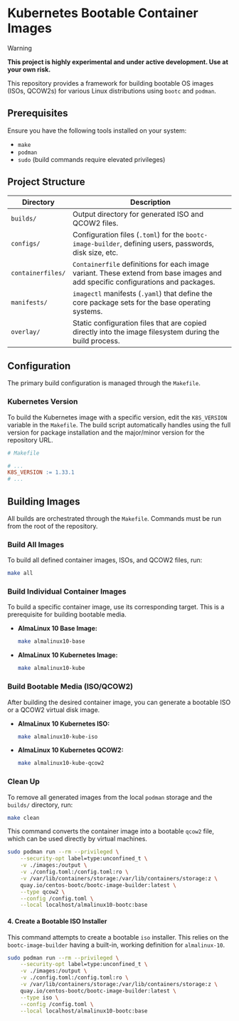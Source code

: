 # Kubernetes Bootable Container Images

> [!WARNING]
> **This project is highly experimental and under active development. Use at your own risk.**

This repository provides a framework for building bootable OS images (ISOs, QCOW2s) for various Linux distributions using `bootc` and `podman`.

## Prerequisites

Ensure you have the following tools installed on your system:
- `make`
- `podman`
- `sudo` (build commands require elevated privileges)

## Project Structure

| Directory | Description |
|---|---|
| `builds/` | Output directory for generated ISO and QCOW2 files. |
| `configs/` | Configuration files (`.toml`) for the `bootc-image-builder`, defining users, passwords, disk size, etc. |
| `containerfiles/` | `Containerfile` definitions for each image variant. These extend from base images and add specific configurations and packages. |
| `manifests/` | `imagectl` manifests (`.yaml`) that define the core package sets for the base operating systems. |
| `overlay/` | Static configuration files that are copied directly into the image filesystem during the build process. |

## Configuration

The primary build configuration is managed through the `Makefile`.

### Kubernetes Version

To build the Kubernetes image with a specific version, edit the `K8S_VERSION` variable in the `Makefile`. The build script automatically handles using the full version for package installation and the major/minor version for the repository URL.

```makefile
# Makefile

# ...
K8S_VERSION := 1.33.1
# ...
```

## Building Images

All builds are orchestrated through the `Makefile`. Commands must be run from the root of the repository.

### Build All Images

To build all defined container images, ISOs, and QCOW2 files, run:

```bash
make all
```

### Build Individual Container Images

To build a specific container image, use its corresponding target. This is a prerequisite for building bootable media.

- **AlmaLinux 10 Base Image:**
  ```bash
  make almalinux10-base
  ```

- **AlmaLinux 10 Kubernetes Image:**
  ```bash
  make almalinux10-kube
  ```

### Build Bootable Media (ISO/QCOW2)

After building the desired container image, you can generate a bootable ISO or a QCOW2 virtual disk image.

- **AlmaLinux 10 Kubernetes ISO:**
  ```bash
  make almalinux10-kube-iso
  ```

- **AlmaLinux 10 Kubernetes QCOW2:**
  ```bash
  make almalinux10-kube-qcow2
  ```

### Clean Up

To remove all generated images from the local `podman` storage and the `builds/` directory, run:

```bash
make clean
```

This command converts the container image into a bootable `qcow2` file, which can be used directly by virtual machines.

```bash
sudo podman run --rm --privileged \
    --security-opt label=type:unconfined_t \
    -v ./images:/output \
    -v ./config.toml:/config.toml:ro \
    -v /var/lib/containers/storage:/var/lib/containers/storage:z \
    quay.io/centos-bootc/bootc-image-builder:latest \
    --type qcow2 \
    --config /config.toml \
    --local localhost/almalinux10-bootc:base
```

#### 4. Create a Bootable ISO Installer

This command attempts to create a bootable `iso` installer. This relies on the `bootc-image-builder` having a built-in, working definition for `almalinux-10`.

```bash
sudo podman run --rm --privileged \
    --security-opt label=type:unconfined_t \
    -v ./images:/output \
    -v ./config.toml:/config.toml:ro \
    -v /var/lib/containers/storage:/var/lib/containers/storage:z \
    quay.io/centos-bootc/bootc-image-builder:latest \
    --type iso \
    --config /config.toml \
    --local localhost/almalinux10-bootc:base
```